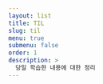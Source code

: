 ```yaml
---
layout: list
title: TIL
slug: til
menu: true
submenu: false
order: 1
description: >
  당일 학습한 내용에 대한 정리 
---
```

